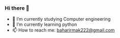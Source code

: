 ### Hi there 👋

- 🔭 I’m currently studying Computer engineering
- 🌱 I’m currently learning python
- 📫 How to reach me: baharirmak222@gmail.com
